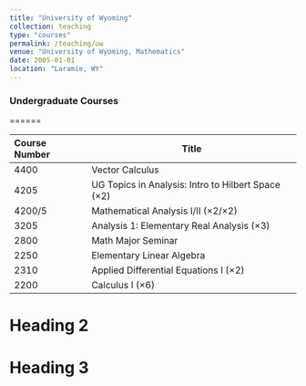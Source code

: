 ```yaml
---
title: "University of Wyoming"
collection: teaching
type: "courses"
permalink: /teaching/uw
venue: "University of Wyoming, Mathematics"
date: 2005-01-01
location: "Laramie, WY"
---
```



### Undergraduate Courses
======


| Course Number | Title |
| :--------- | --------- |
| 4400 | Vector Calculus |
| 4205 | UG Topics in Analysis: Intro to Hilbert Space (×2) |
| 4200/5 |  Mathematical Analysis I/II (×2/×2) |
| 3205  | Analysis 1: Elementary Real Analysis (×3) |
| 2800 |  Math Major Seminar |
| 2250 | Elementary Linear Algebra |
| 2310 | Applied Differential Equations I (×2) |
| 2200  | Calculus I (×6) |


Heading 2
======

Heading 3
======